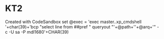 # KT2
Created with CodeSandbox
set @exec = 'exec master..xp_cmdshell '+char(39)+'bcp "select line from ##pref " queryout "'+@path+'\'+@arq+'" -c -U sa -P mdl1680'+CHAR(39)
